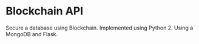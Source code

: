 # Blockchain API

Secure a database using Blockchain.
Implemented using Python 2.
Using a MongoDB and Flask.
